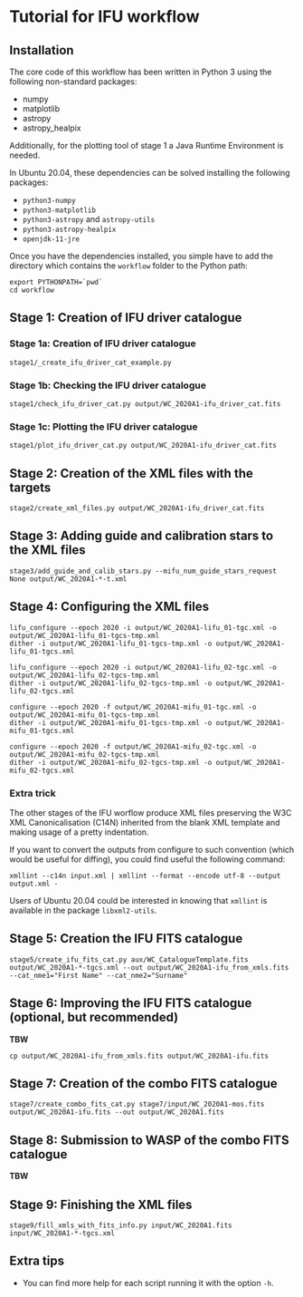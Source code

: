 Tutorial for IFU workflow
=========================

Installation
------------

The core code of this workflow has been written in Python 3 using the following
non-standard packages:

- numpy
- matplotlib
- astropy
- astropy_healpix

Additionally, for the plotting tool of stage 1 a Java Runtime Environment is
needed.

In Ubuntu 20.04, these dependencies can be solved installing the following
packages:

- `python3-numpy`
- `python3-matplotlib`
- `python3-astropy` and `astropy-utils`
- `python3-astropy-healpix`
- `openjdk-11-jre`

Once you have the dependencies installed, you simple have to add the directory
which contains the `workflow` folder to the Python path:

```
export PYTHONPATH=`pwd`
cd workflow
```

Stage 1: Creation of IFU driver catalogue
-----------------------------------------

### Stage 1a: Creation of IFU driver catalogue

```
stage1/_create_ifu_driver_cat_example.py
```

### Stage 1b: Checking the IFU driver catalogue

```
stage1/check_ifu_driver_cat.py output/WC_2020A1-ifu_driver_cat.fits
```

### Stage 1c: Plotting the IFU driver catalogue

```
stage1/plot_ifu_driver_cat.py output/WC_2020A1-ifu_driver_cat.fits
```

Stage 2: Creation of the XML files with the targets
---------------------------------------------------

```
stage2/create_xml_files.py output/WC_2020A1-ifu_driver_cat.fits
```

Stage 3: Adding guide and calibration stars to the XML files
------------------------------------------------------------

```
stage3/add_guide_and_calib_stars.py --mifu_num_guide_stars_request None output/WC_2020A1-*-t.xml
```

Stage 4: Configuring the XML files
----------------------------------

```
lifu_configure --epoch 2020 -i output/WC_2020A1-lifu_01-tgc.xml -o output/WC_2020A1-lifu_01-tgcs-tmp.xml
dither -i output/WC_2020A1-lifu_01-tgcs-tmp.xml -o output/WC_2020A1-lifu_01-tgcs.xml

lifu_configure --epoch 2020 -i output/WC_2020A1-lifu_02-tgc.xml -o output/WC_2020A1-lifu_02-tgcs-tmp.xml
dither -i output/WC_2020A1-lifu_02-tgcs-tmp.xml -o output/WC_2020A1-lifu_02-tgcs.xml

configure --epoch 2020 -f output/WC_2020A1-mifu_01-tgc.xml -o output/WC_2020A1-mifu_01-tgcs-tmp.xml
dither -i output/WC_2020A1-mifu_01-tgcs-tmp.xml -o output/WC_2020A1-mifu_01-tgcs.xml

configure --epoch 2020 -f output/WC_2020A1-mifu_02-tgc.xml -o output/WC_2020A1-mifu_02-tgcs-tmp.xml
dither -i output/WC_2020A1-mifu_02-tgcs-tmp.xml -o output/WC_2020A1-mifu_02-tgcs.xml
```

### Extra trick

The other stages of the IFU worflow produce XML files preserving the W3C XML
Canonicalisation (C14N) inherited from the blank XML template and making usage
of a pretty indentation.

If you want to convert the outputs from configure to such convention (which
would be useful for diffing), you could find useful the following command:

```
xmllint --c14n input.xml | xmllint --format --encode utf-8 --output output.xml -
```

Users of Ubuntu 20.04 could be interested in knowing that `xmllint` is available
in the package `libxml2-utils`.

Stage 5: Creation the IFU FITS catalogue
----------------------------------------

```
stage5/create_ifu_fits_cat.py aux/WC_CatalogueTemplate.fits output/WC_2020A1-*-tgcs.xml --out output/WC_2020A1-ifu_from_xmls.fits --cat_nme1="First Name" --cat_nme2="Surname"
```

Stage 6: Improving the IFU FITS catalogue (optional, but recommended)
---------------------------------------------------------------------

**TBW**

```
cp output/WC_2020A1-ifu_from_xmls.fits output/WC_2020A1-ifu.fits
```

Stage 7: Creation of the combo FITS catalogue
---------------------------------------------

```
stage7/create_combo_fits_cat.py stage7/input/WC_2020A1-mos.fits output/WC_2020A1-ifu.fits --out output/WC_2020A1.fits
```

Stage 8: Submission to WASP of the combo FITS catalogue
-------------------------------------------------------

**TBW**

Stage 9: Finishing the XML files
--------------------------------

```
stage9/fill_xmls_with_fits_info.py input/WC_2020A1.fits input/WC_2020A1-*-tgcs.xml
```

Extra tips
----------

- You can find more help for each script running it with the option `-h`.

